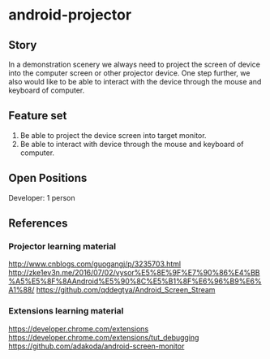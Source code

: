 # android-projector
## Story
In a demonstration scenery we always need to project the screen of device into the computer screen or other projector device. One step further, we also would like to be able to interact with the device through the mouse and keyboard of computer.

## Feature set
1. Be able to project the device screen into target monitor.
2. Be able to interact with device through the mouse and keyboard of computer.

## Open Positions
Developer: 1 person

## References
### Projector learning material
http://www.cnblogs.com/guogangj/p/3235703.html
http://zke1ev3n.me/2016/07/02/vysor%E5%8E%9F%E7%90%86%E4%BB%A5%E5%8F%8AAndroid%E5%90%8C%E5%B1%8F%E6%96%B9%E6%A1%88/
https://github.com/qddegtya/Android_Screen_Stream

### Extensions learning material
https://developer.chrome.com/extensions
https://developer.chrome.com/extensions/tut_debugging
https://github.com/adakoda/android-screen-monitor
